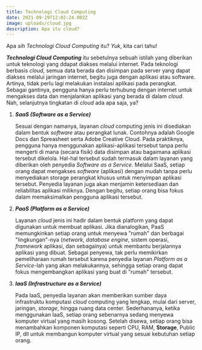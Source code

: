 ```yaml
---
title: Technologi Cloud Computing
date: 2021-09-29T12:02:24.002Z
image: uploads/cloud.jpg
description: Apa itu cloud?
---
```

Apa *sih Technologi Cloud Computing* itu? *Yuk*, kita cari tahu!

***Technologi Cloud Computing*** itu sebetulnya sebuah istilah yang diberikan untuk teknologi yang ddapat diakses melalui internet. Pada teknologi berbasis *cloud*, semua data berada dan disimpan pada server yang dapat diakses melalui jaringan internet, begitu juga dengan aplikasi atau software. Artinya, tidak perlu lagi melakukan instalasi aplikasi pada perangkat. Sebagai gantinya, pengguna hanya perlu terhubung dengan internet untuk mengakses data dan menjalankan aplikasi yang berada di dalam *cloud*.\
Nah, selanjutnya tingkatan di *cloud* ada apa saja, ya?

1. ***SaaS (Software as a Service)***

   Sesuai dengan namanya, layanan *cloud* computing jenis ini disediakan dalam bentuk *software* atau perangkat lunak. Contohnya adalah Google Docs dan Spreasheet serta Adobe Creative Cloud. Pada praktiknya, pengguna hanya menggunakan aplikasi-aplikasi tersebut tanpa perlu mengerti di mana (secara fisik) data disimpan atau bagaimana aplikasi tersebut dikelola. Hal-hal tersebut sudah termasuk dalam layanan yang diberikan oleh penyedia *Software as a Service*. Melalui SaaS, setiap orang dapat mengakses *software* (aplikasi) dengan mudah tanpa perlu menyediakan storage perangkat khusus untuk menyimpan aplikasi tersebut. Penyedia layanan juga akan menjamin ketersediaan dan reliabilitas aplikasi miliknya. Dengan begitu, setiap orang bisa fokus dalam memaksimalkan pengguna aplikasi tersebut.
2. ***PaaS (Platform as a Service)***

   Layanan *cloud* jenis ini hadir dalam bentuk platform yang dapat digunakan untuk membuat aplikasi. Jika dianalogikan, PaaS memungkinkan setiap orang untuk menyewa "rumah" dan berbagai "lingkungan"-nya (*network*, *database engine*, sistem operasi, *framework* aplikasi, dan sebagainya) untuk membantu berjalannya aplikasi yang dibuat. Sebagai penyewa, tak perlu memikirkan pemeliharaan rumah tersebut karena penyedia layanan *Platform as a Service*-lah yang akan melakukannya, sehingga setiap orang dapat fokus mengembangkan aplikasi yang buat di "rumah" tersebut.
3. ***IaaS (Infrastructure as a Service)***

   Pada IaaS, penyedia layanan akan memberikan sumber daya infrastruktu komputasi *cloud* computing yang lengkap, mulai dari server, jaringan, *storage*, hingga ruang data center. Sederhananya, ketika menggunakan IaaS, setiap orang sebenarnya sedang menyewa komputer virtual yang masih kosong. Setelah disewa, setiap orang bisa menambahkan komponen komputasi seperti CPU, RAM, **Storage**, Public IP, dll untuk membangun komputer virtual yang sesuai kebutuhan setiap orang.